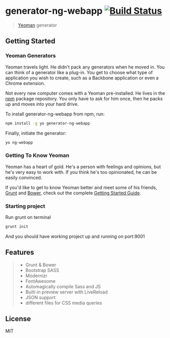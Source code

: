 # generator-ng-webapp [![Build Status](https://secure.travis-ci.org/gglukmann/generator-ng-webapp.png?branch=master)](https://travis-ci.org/gglukmann/generator-ng-webapp)

> [Yeoman](http://yeoman.io) generator


## Getting Started

### Yeoman Generators

Yeoman travels light. He didn't pack any generators when he moved in. You can think of a generator like a plug-in. You get to choose what type of application you wish to create, such as a Backbone application or even a Chrome extension.

Not every new computer comes with a Yeoman pre-installed. He lives in the [npm](https://npmjs.org) package repository. You only have to ask for him once, then he packs up and moves into your hard drive.

To install generator-ng-webapp from npm, run:

```bash
npm install -g yo generator-ng-webapp
```

Finally, initiate the generator:

```bash
yo ng-webapp
```

### Getting To Know Yeoman

Yeoman has a heart of gold. He's a person with feelings and opinions, but he's very easy to work with. If you think he's too opinionated, he can be easily convinced.

If you'd like to get to know Yeoman better and meet some of his friends, [Grunt](http://gruntjs.com) and [Bower](http://bower.io), check out the complete [Getting Started Guide](https://github.com/yeoman/yeoman/wiki/Getting-Started).

### Starting project

Run grunt on terminal

```bash
grunt init
```

And you should have working project up and running on port:9001


## Features

> - Grunt & Bower
> - Bootstrap SASS
> - Modernizr
> - FontAwesome
> - Automagically compile Sass and JS
> - Built-in preview server with LiveReload
> - JSON support
> - different files for CSS media queries

## License

MIT
